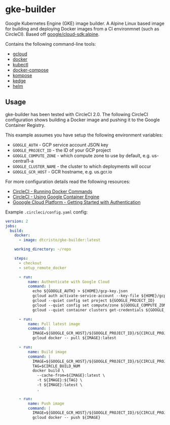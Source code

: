 # gke-builder
Google Kubernetes Engine (GKE) image builder. A Alpine Linux based image for building and deploying Docker images from a CI environmnet (such as CircleCI). Based off [google/cloud-sdk:alpine](https://hub.docker.com/r/google/cloud-sdk/).

Contains the following command-line tools:
  * [gcloud](https://cloud.google.com/sdk/gcloud/)
  * [docker](https://docs.docker.com/engine/reference/commandline/cli/)
  * [kubectl](https://kubernetes.io/docs/user-guide/kubectl-overview/)
  * [docker-compose](https://docs.docker.com/compose/reference/overview/)
  * [kompose](http://kompose.io/)
  * [kedge](http://kedgeproject.org/)
  * [helm](https://helm.sh/)

## Usage
gke-builder has been tested with CircleCI 2.0. The following CircleCI configuration shows building a Docker image and pushing it to the Google Container Registry.

This example assumes you have setup the following environment variables:
  * `GOOGLE_AUTH` - GCP service account JSON key
  * `GOOGLE_PROJECT_ID` - the ID of your GCP project
  * `GOOGLE_COMPUTE_ZONE` - which compute zone to use by default, e.g. us-central1-a
  * `GOOGLE_CLUSTER_NAME` - the cluster to which deployments will occur
  * `GOOGLE_GCR_HOST` - GCR hostname, e.g. us.gcr.io

For more configuration details read the following resources:
  * [CircleCI - Running Docker Commands](https://circleci.com/docs/2.0/building-docker-images/)
  * [CircleCI - Using Google Container Engine](https://circleci.com/docs/2.0/google-container-engine/)
  * [Gooogle Cloud Platform - Getting Started with Authentication](https://cloud.google.com/docs/authentication/getting-started)

Example `.circleci/config.yaml` config:
```yaml
version: 2
jobs:
  build:
    docker:
      - image: dtcristo/gke-builder:latest

    working_directory: ~/repo

    steps:
      - checkout
      - setup_remote_docker

      - run:
          name: Authenticate with Google Cloud
          command: |
            echo ${GOOGLE_AUTH} > ${HOME}/gcp-key.json
            gcloud auth activate-service-account --key-file ${HOME}/gcp-key.json
            gcloud --quiet config set project ${GOOGLE_PROJECT_ID}
            gcloud --quiet config set compute/zone ${GOOGLE_COMPUTE_ZONE}
            gcloud --quiet container clusters get-credentials ${GOOGLE_CLUSTER_NAME}

      - run:
          name: Pull latest image
          command: |
            IMAGE=${GOOGLE_GCR_HOST}/${GOOGLE_PROJECT_ID}/${CIRCLE_PROJECT_REPONAME}
            gcloud docker -- pull ${IMAGE}:latest

      - run:
          name: Build image
          command: |
            IMAGE=${GOOGLE_GCR_HOST}/${GOOGLE_PROJECT_ID}/${CIRCLE_PROJECT_REPONAME}
            TAG=$CIRCLE_BUILD_NUM
            docker build \
              --cache-from=${IMAGE}:latest \
              -t ${IMAGE}:${TAG} \
              -t ${IMAGE}:latest \
              .

      - run:
          name: Push image
          command: |
            IMAGE=${GOOGLE_GCR_HOST}/${GOOGLE_PROJECT_ID}/${CIRCLE_PROJECT_REPONAME}
            gcloud docker -- push ${IMAGE}
```
